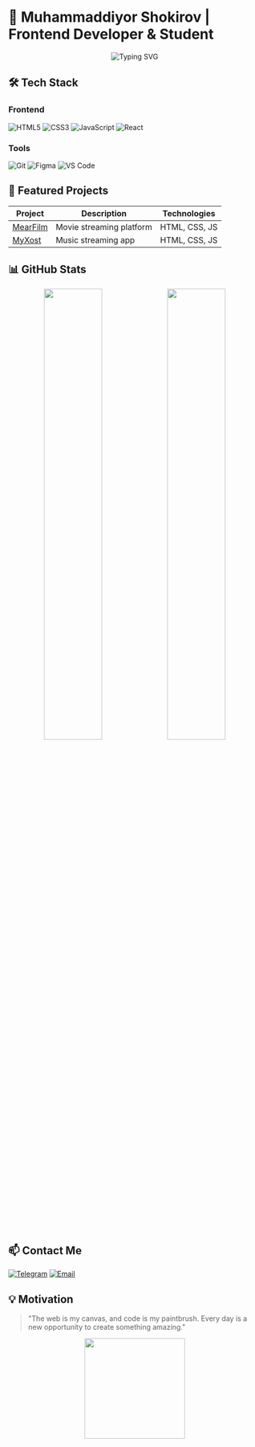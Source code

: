 # 🌟 Muhammaddiyor Shokirov | Frontend Developer & Student

<div align="center">
  <img src="https://readme-typing-svg.herokuapp.com?font=Fira+Code&pause=1000&color=20C20E&width=435&lines=Turning+Ideas+Into+Reality;Code+%7C+Create+%7C+Collaborate;Always+Learning+Something+New" alt="Typing SVG" />
</div>

## 🛠️ Tech Stack

### Frontend
![HTML5](https://img.shields.io/badge/-HTML5-E34F26?style=flat-square&logo=html5&logoColor=white)
![CSS3](https://img.shields.io/badge/-CSS3-1572B6?style=flat-square&logo=css3&logoColor=white)
![JavaScript](https://img.shields.io/badge/-JavaScript-F7DF1E?style=flat-square&logo=javascript&logoColor=black)
![React](https://img.shields.io/badge/-React-61DAFB?style=flat-square&logo=react&logoColor=black)

### Tools
![Git](https://img.shields.io/badge/-Git-F05032?style=flat-square&logo=git&logoColor=white)
![Figma](https://img.shields.io/badge/-Figma-F24E1E?style=flat-square&logo=figma&logoColor=white)
![VS Code](https://img.shields.io/badge/-VS_Code-007ACC?style=flat-square&logo=visual-studio-code&logoColor=white)

## 🚀 Featured Projects

| Project | Description | Technologies |
|---------|-------------|--------------|
| [MearFilm](https://mearfilm.uz) | Movie streaming platform | HTML, CSS, JS |
| [MyXost](https://myxost.uz) | Music streaming app | HTML, CSS, JS |

## 📊 GitHub Stats

<div align="center">
  <img src="https://github-readme-stats.vercel.app/api?username=The-lonepixel&show_icons=true&theme=radical" width="48%">
  <img src="https://github-readme-streak-stats.herokuapp.com/?user=The-lonepixel&theme=radical" width="48%">
</div>

## 📫 Contact Me

[![Telegram](https://img.shields.io/badge/-Telegram-26A5E4?style=flat-square&logo=telegram&logoColor=white)](https://t.me/The_lonepixel)
[![Email](https://img.shields.io/badge/-Email-D14836?style=flat-square&logo=gmail&logoColor=white)](mailto:muhammaddiyor.shokirov@mail.ru)

## 💡 Motivation
> "The web is my canvas, and code is my paintbrush. Every day is a new opportunity to create something amazing."

<div align="center">
  <img src="https://media.giphy.com/media/LnUtcI5qF1dQYb8Y3A/giphy.gif" width="200">
</div>
